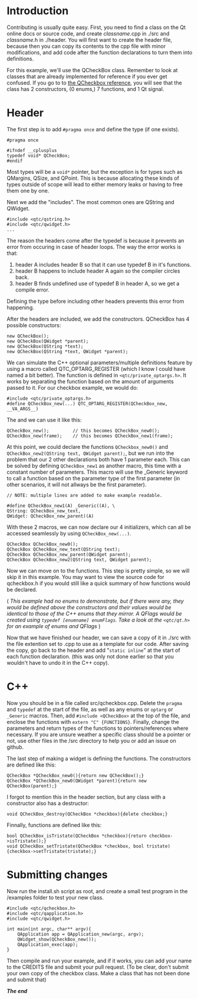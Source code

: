 # Introduction

Contributing is usually quite easy. First, you need to find a class on the Qt
online docs or source code, and create *classname*.cpp in ./src and
*classname*.h in ./header. You will first want to create the header file,
because then you can copy its contents to the cpp file with minor modifications,
and add code after the function declarations to turn them into definitions.

For this example, we'll use the QCheckBox class. Remember to look at classes
that are already implemented for reference if you ever get confused. If you go
to to [the QCheckbox reference](https://doc.qt.io/qt-6/qcheckbox.html), you will
see that the class has 2 constructors, (0 enums,) 7 functions, and 1 Qt signal.

# Header

The first step is to add ```#pragma once``` and define the type (if one exists).

	#pragma once
	
	#ifndef __cplusplus
	typedef void* QCheckBox;
	#endif

Most types will be a ```void*``` pointer, but the exception is for types such as
QMargins, QSize, and QPoint. This is because allocating these kinds of types
outside of scope will lead to either memory leaks or having to free them one by
one. 

Next we add the "includes". The most common ones are QString and QWidget.

	#include <qtc/qstring.h>
	#include <qtc/qwidget.h>
	...
	
The reason the headers come after the typedef is because it prevents an error
from occuring in case of header loops. The way the error works is that:
 1. header A includes header B so that it can use typedef B in it's functions.
 2. header B happens to include header A again so the compiler circles back.
 3. header B finds undefined use of typedef B in header A, so we get a compile 
 error.

Defining the type before including other headers prevents this error from
happening.

After the headers are included, we add the constructors. QCheckBox has 4
possible constructors:
	
	new QCheckBox();
	new QCheckBox(QWidget *parent);
	new QCheckBox(QString *text);
	new QCheckBox(QString *text, QWidget *parent);

We can simulate the C++ optional parameters/multiple definitions feature by
using a macro called QTC_OPTARG_REGISTER (which I know I could have named a bit
better). The function is defined in ```<qtc/private_optargs.h>```. It works by
separating the function based on the amount of arguments passed to it. For
our checkbox example, we would do:

	#include <qtc/private_optargs.h>
	#define QCheckBox_new(...) QTC_OPTARG_REGISTER(QCheckBox_new, __VA_ARGS__)
	
The and we can use it like this:

	QCheckBox_new();         // this becomes QCheckBox_new0();
	QCheckBox_new(frame);    // this becomes QCheckBox_new1(frame);

At this point, we could declare the functions ```QCheckbox_new0()``` and
```QCheckBox_new2(QString text, QWidget parent);```, but we run into the problem
that our 2 other declarations both have 1 parameter each. This can be solved by
defining ```QCheckBox_new1``` as another macro, this time with a constant number
of parameters. This macro will use the _Generic keyword to call a function based
on the parameter type of the first parameter (in other scenarios, it will not
allways be the first parameter).

	// NOTE: multiple lines are added to make example readable.
	
	#define QCheckBox_new1(A) _Generic((A), \
	QString: QCheckBox_new_text,
	QWidget: QCheckBox_new_parent)(A)

With these 2 macros, we can now declare our 4 initializers, which can all be
accessed seamlessly by using ```QCheckBox_new(...)```.

	QCheckBox QCheckBox_new0();
	QCheckBox QCheckBox_new_text(QString text);
	QCheckBox QCheckBox_new_parent(QWidget parent);
	QCheckBox QCheckBox_new2(QString text, QWidget parent);

Now we can move on to the functions. This step is pretty simple, so we will skip
it in this example. You may want to view the source code for qcheckbox.h if you
would still like a quick summary of how functions would be declared.

( *This example had no enums to demonstrate, but if there were any, they would
be defined above the constructors and their values would be identical to those
of the C++ enums that they mirror. A QFlags would be created using ```typedef
[enumname] enumFlags```. Take a look at the ```<qtc/qt.h>``` for an example of
enums and QFlags* )

Now that we have finished our header, we can save a copy of it in ./src with the
file extention set to .cpp to use as a template for our code. After saving the
copy, go back to the header and add "```static inline```" at the start of each
function declaration. (this was only not done earlier so that you wouldn't have
to undo it in the C++ copy).

# C++ 

Now you should be in a file called src/qcheckbox.cpp. Delete the ```pragma```
and ```typedef``` at the start of the file, as well as any enums or ```optarg```
or ```_Generic``` macros. Then, add ```#include <QCheckBox>``` at the top of
the file, and enclose the functions with ```extern "C" {FUNCTIONS}```. Finally,
change the parameters and return types of the functions to pointers/references
where necessary. If you are unsure weather a specific class should be a pointer
or not, use other files in the /src directory to help you or add an issue on
github.

The last step of making a widget is defining the functions. The constructors are
defined like this:

	QCheckBox *QCheckBox_new0(){return new QCheckBox();}
	QCheckBox *QCheckBox_new0(QWidget *parent){return new QCheckBox(parent);}

I forgot to mention this in the header section, but any class with a constructor
also has a destructor:

	void QCheckBox_destroy(QCheckBox *checkbox){delete checkbox;}

Finnally, functions are defined like this:

	bool QCheckBox_isTristate(QCheckBox *checkbox){return checkbox->isTristate();}
	void QCheckBox_setTristate(QCheckBox *checkbox, bool tristate){checkbox->setTristate(tristate);}
	
# Submitting changes

Now run the install.sh script as root, and create a small test program in the
/examples folder to test your new class.

	#include <qtc/qcheckbox.h>
	#include <qtc/qapplication.h>
	#include <qtc/qwidget.h>
	
	int main(int argc, char** argv){
		QApplication app = QApplication_new(argc, argv);
		QWidget_show(QCheckBox_new());
		QApplication_exec(app);
	}

Then compile and run your example, and if it works, you can add your name to the
CREDITS file and submit your pull request. (To be clear, don't submit your own
copy of the checkbox class. Make a class that has not been done and submit that)

***The end***